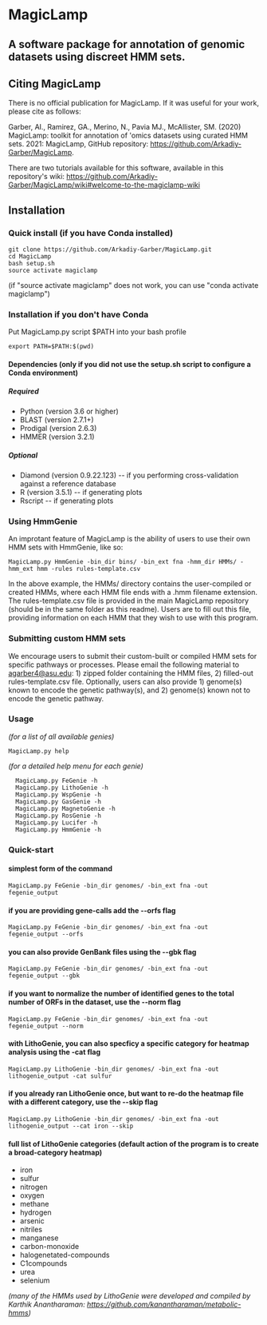 # MagicLamp
## A software package for annotation of genomic datasets using discreet HMM sets.


## Citing MagicLamp
There is no official publication for MagicLamp. If it was useful for your work, please cite as follows:

Garber, AI., Ramirez, GA., Merino, N., Pavia MJ., McAllister, SM. (2020) MagicLamp: toolkit for annotation of 'omics datasets using curated HMM sets. 2021: MagicLamp, GitHub repository: https://github.com/Arkadiy-Garber/MagicLamp.

There are two tutorials available for this software, available in this repository's wiki: https://github.com/Arkadiy-Garber/MagicLamp/wiki#welcome-to-the-magiclamp-wiki

## Installation
### Quick install (if you have Conda installed)
    git clone https://github.com/Arkadiy-Garber/MagicLamp.git
    cd MagicLamp
    bash setup.sh
    source activate magiclamp
(if "source activate magiclamp" does not work, you can use "conda activate magiclamp")


### Installation if you don't have Conda

Put MagicLamp.py script $PATH into your bash profile

    export PATH=$PATH:$(pwd)

#### Dependencies (only if you did not use the setup.sh script to configure a Conda environment)
##### Required
* Python (version 3.6 or higher)
* BLAST (version 2.7.1+)
* Prodigal (version 2.6.3)
* HMMER (version 3.2.1)

##### Optional
* Diamond (version 0.9.22.123) -- if you performing cross-validation against a reference database
* R (version 3.5.1) -- if generating plots
* Rscript -- if generating plots


### Using HmmGenie
An improtant feature of MagicLamp is the ability of users to use their own HMM sets with HmmGenie, like so:

    MagicLamp.py HmmGenie -bin_dir bins/ -bin_ext fna -hmm_dir HMMs/ -hmm_ext hmm -rules rules-template.csv

In the above example, the HMMs/ directory contains the user-compiled or created HMMs, where each HMM file ends with a .hmm filename extension. The rules-template.csv file is provided in the main MagicLamp repository (should be in the same folder as this readme). Users are to fill out this file, providing information on each HMM that they wish to use with this program.

### Submitting custom HMM sets
We encourage users to submit their custom-built or compiled HMM sets for specific pathways or processes. Please email the following material to agarber4@asu.edu: 1) zipped folder containing the HMM files, 2) filled-out rules-template.csv file. Optionally, users can also provide 1) genome(s) known to encode the genetic pathway(s), and 2) genome(s) known not to encode the genetic pathway.
                               

### Usage
*(for a list of all available genies)*

    MagicLamp.py help

 *(for a detailed help menu for each genie)*
 
      MagicLamp.py FeGenie -h
      MagicLamp.py LithoGenie -h
      MagicLamp.py WspGenie -h
      MagicLamp.py GasGenie -h
      MagicLamp.py MagnetoGenie -h
      MagicLamp.py RosGenie -h
      MagicLamp.py Lucifer -h
      MagicLamp.py HmmGenie -h
 
 
### Quick-start
#### simplest form of the command
    MagicLamp.py FeGenie -bin_dir genomes/ -bin_ext fna -out fegenie_output

#### if you are providing gene-calls add the --orfs flag
    MagicLamp.py FeGenie -bin_dir genomes/ -bin_ext fna -out fegenie_output --orfs
 
#### you can also provide GenBank files using the --gbk flag
    MagicLamp.py FeGenie -bin_dir genomes/ -bin_ext fna -out fegenie_output --gbk
 
#### if you want to normalize the number of identified genes to the total number of ORFs in the dataset, use the --norm flag
    MagicLamp.py FeGenie -bin_dir genomes/ -bin_ext fna -out fegenie_output --norm
  
#### with LithoGenie, you can also specficy a specific category for heatmap analysis using the -cat flag
    MagicLamp.py LithoGenie -bin_dir genomes/ -bin_ext fna -out lithogenie_output -cat sulfur

#### if you already ran LithoGenie once, but want to re-do the heatmap file with a different category, use the --skip flag
    MagicLamp.py LithoGenie -bin_dir genomes/ -bin_ext fna -out lithogenie_output --cat iron --skip

#### full list of LithoGenie categories (default action of the program is to create a broad-category heatmap)
* iron
* sulfur
* nitrogen
* oxygen
* methane
* hydrogen
* arsenic
* nitriles
* manganese
* carbon-monoxide
* halogenetated-compounds
* C1compounds
* urea
* selenium

*(many of the HMMs used by LithoGenie were developed and compiled by Karthik Anantharaman: https://github.com/kanantharaman/metabolic-hmms)*


